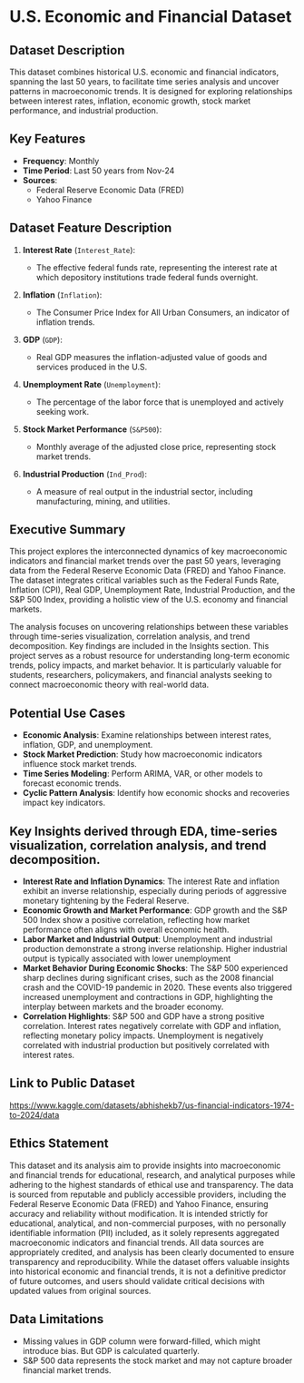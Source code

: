 # U.S. Economic and Financial Dataset

## Dataset Description
This dataset combines historical U.S. economic and financial indicators, spanning the last 50 years, to facilitate time series analysis and uncover patterns in macroeconomic trends. It is designed for exploring relationships between interest rates, inflation, economic growth, stock market performance, and industrial production.

## Key Features
- **Frequency**: Monthly  
- **Time Period**: Last 50 years from Nov-24  
- **Sources**:  
  - Federal Reserve Economic Data (FRED)  
  - Yahoo Finance 

## Dataset Feature Description
1. **Interest Rate** (`Interest_Rate`):  
   - The effective federal funds rate, representing the interest rate at which depository institutions trade federal funds overnight.

2. **Inflation** (`Inflation`):  
   - The Consumer Price Index for All Urban Consumers, an indicator of inflation trends.

3. **GDP** (`GDP`):  
   - Real GDP measures the inflation-adjusted value of goods and services produced in the U.S.

4. **Unemployment Rate** (`Unemployment`):  
   - The percentage of the labor force that is unemployed and actively seeking work.

5. **Stock Market Performance** (`S&P500`):  
   - Monthly average of the adjusted close price, representing stock market trends.

6. **Industrial Production** (`Ind_Prod`):  
   - A measure of real output in the industrial sector, including manufacturing, mining, and utilities.

## Executive Summary
This project explores the interconnected dynamics of key macroeconomic indicators and financial market trends over the past 50 years, leveraging data from the Federal Reserve Economic Data (FRED) and Yahoo Finance. The dataset integrates critical variables such as the Federal Funds Rate, Inflation (CPI), Real GDP, Unemployment Rate, Industrial Production, and the S&P 500 Index, providing a holistic view of the U.S. economy and financial markets.

The analysis focuses on uncovering relationships between these variables through time-series visualization, correlation analysis, and trend decomposition.  Key findings are included in the Insights section. This project serves as a robust resource for understanding long-term economic trends, policy impacts, and market behavior. It is particularly valuable for students, researchers, policymakers, and financial analysts seeking to connect macroeconomic theory with real-world data. 

## Potential Use Cases
- **Economic Analysis**: Examine relationships between interest rates, inflation, GDP, and unemployment.  
- **Stock Market Prediction**: Study how macroeconomic indicators influence stock market trends.  
- **Time Series Modeling**: Perform ARIMA, VAR, or other models to forecast economic trends.  
- **Cyclic Pattern Analysis**: Identify how economic shocks and recoveries impact key indicators.

## Key Insights derived through EDA, time-series visualization, correlation analysis, and trend decomposition. 
- **Interest Rate and Inflation Dynamics**: The interest Rate and inflation exhibit an inverse relationship, especially during periods of aggressive monetary tightening by the Federal Reserve.  
- **Economic Growth and Market Performance**: GDP growth and the S&P 500 Index show a positive correlation, reflecting how market performance often aligns with overall economic health.  
- **Labor Market and Industrial Output**: Unemployment and industrial production demonstrate a strong inverse relationship. Higher industrial output is typically associated with lower unemployment  
- **Market Behavior During Economic Shocks**: The S&P 500 experienced sharp declines during significant crises, such as the 2008 financial crash and the COVID-19 pandemic in 2020. These events also triggered increased unemployment and contractions in GDP, highlighting the interplay between markets and the broader economy.
- **Correlation Highlights**: S&P 500 and GDP have a strong positive correlation. Interest rates negatively correlate with GDP and inflation, reflecting monetary policy impacts.
Unemployment is negatively correlated with industrial production but positively correlated with interest rates.

## Link to Public Dataset
https://www.kaggle.com/datasets/abhishekb7/us-financial-indicators-1974-to-2024/data

## Ethics Statement 
This dataset and its analysis aim to provide insights into macroeconomic and financial trends for educational, research, and analytical purposes while adhering to the highest standards of ethical use and transparency. The data is sourced from reputable and publicly accessible providers, including the Federal Reserve Economic Data (FRED) and Yahoo Finance, ensuring accuracy and reliability without modification. It is intended strictly for educational, analytical, and non-commercial purposes, with no personally identifiable information (PII) included, as it solely represents aggregated macroeconomic indicators and financial trends. All data sources are appropriately credited, and analysis has been clearly documented to ensure transparency and reproducibility. While the dataset offers valuable insights into historical economic and financial trends, it is not a definitive predictor of future outcomes, and users should validate critical decisions with updated values from original sources. 

## Data Limitations
- Missing values in GDP column were forward-filled, which might introduce bias. But GDP is calculated quarterly. 
- S&P 500 data represents the stock market and may not capture broader financial market trends.

